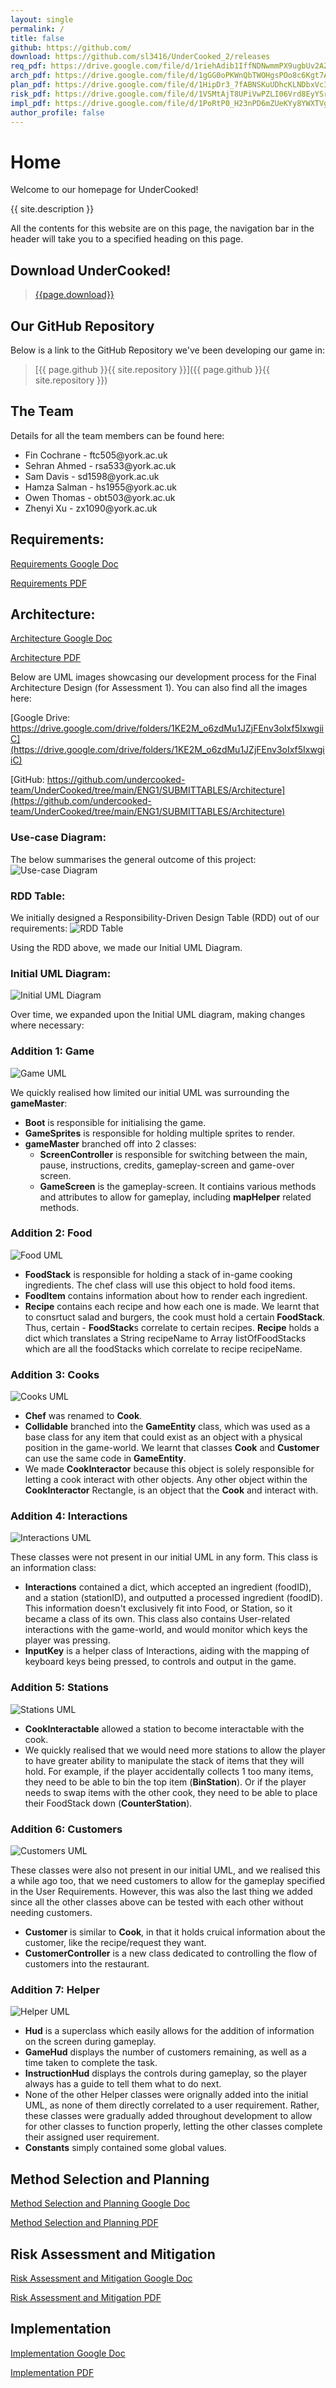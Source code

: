 ```yaml
---
layout: single
permalink: /
title: false
github: https://github.com/
download: https://github.com/sl3416/UnderCooked_2/releases
req_pdf: https://drive.google.com/file/d/1riehAdib1IffNDNwmmPX9ugbUv2AZZnf
arch_pdf: https://drive.google.com/file/d/1gGG0oPKWnQbTWOHgsPOo8c6Kgt7APBZx
plan_pdf: https://drive.google.com/file/d/1HipDr3_7fABNSKuUDhcKLNDbxVc3lMcK
risk_pdf: https://drive.google.com/file/d/1VSMtAjT8UPiVwPZLI06Vrd8EyYSrAjU8
impl_pdf: https://drive.google.com/file/d/1PoRtP0_H23nPD6mZUeKYy8YWXTVgU7Rm
author_profile: false
---
```

# Home
Welcome to our homepage for UnderCooked!

{{ site.description }}

All the contents for this website are on this page, the navigation bar in the header will take you to a specified heading on this page.

## Download UnderCooked!
> [{{page.download}}]({{page.download}})

## Our GitHub Repository
Below is a link to the GitHub Repository we've been developing our game in:

> [{{ page.github }}{{ site.repository }}]({{ page.github }}{{ site.repository }})

## The Team
Details for all the team members can be found here:
<ul>
<li>Fin Cochrane   - ftc505@york.ac.uk</li>
<li>Sehran Ahmed   - rsa533@york.ac.uk</li>
<li>Sam Davis      - sd1598@york.ac.uk</li>
<li>Hamza Salman   - hs1955@york.ac.uk</li>
<li>Owen Thomas    - obt503@york.ac.uk</li>
<li>Zhenyi Xu      - zx1090@york.ac.uk</li>
</ul>

## Requirements:
[Requirements Google Doc](https://docs.google.com/document/d/17tcN_Xeo0Gzz8ficlVVp_1x0h8Q2EDLzrCXvKtgHNlw/edit?usp=share_link)

[Requirements PDF]({{page.req_pdf}})

## Architecture:
[Architecture Google Doc](https://docs.google.com/document/d/11IZyqiyvOG_iuKlP9LPBgSTnA8E4lxPNE8mAL1pA26s/edit?usp=sharing)

[Architecture PDF]({{page.arch_pdf}})

Below are UML images showcasing our development process for the Final Architecture Design (for Assessment 1).
You can also find all the images here:

[Google Drive: https://drive.google.com/drive/folders/1KE2M_o6zdMu1JZjFEnv3oIxf5IxwgiiC](https://drive.google.com/drive/folders/1KE2M_o6zdMu1JZjFEnv3oIxf5IxwgiiC)

[GitHub: https://github.com/undercooked-team/UnderCooked/tree/main/ENG1/SUBMITTABLES/Architecture](https://github.com/undercooked-team/UnderCooked/tree/main/ENG1/SUBMITTABLES/Architecture)

### Use-case Diagram:
The below summarises the general outcome of this project:
![Use-case Diagram](https://raw.githubusercontent.com/undercooked-team/UnderCooked/main/ENG1/SUBMITTABLES/Architecture/UseCaseDiagramUnderCooked.png)

### RDD Table:
We initially designed a Responsibility-Driven Design Table (RDD) out of our requirements:
![RDD Table](https://raw.githubusercontent.com/undercooked-team/UnderCooked/main/ENG1/SUBMITTABLES/Architecture/RDD.png)

Using the RDD above, we made our Initial UML Diagram.
### Initial UML Diagram:
![Initial UML Diagram](https://raw.githubusercontent.com/undercooked-team/UnderCooked/main/ENG1/SUBMITTABLES/Architecture/InitialUML.png)

Over time, we expanded upon the Initial UML diagram, making changes where necessary:
### Addition 1: Game
![Game UML](https://raw.githubusercontent.com/undercooked-team/UnderCooked/main/ENG1/SUBMITTABLES/Architecture/game.png)
  
We quickly realised how limited our initial UML was surrounding the **gameMaster**:
- **Boot** is responsible for initialising the game.
- **GameSprites** is responsible for holding multiple sprites to render.
- **gameMaster** branched off into 2 classes:
  - **ScreenController** is responsible for switching between the main, pause, instructions, credits, gameplay-screen and game-over screen.
  - **GameScreen** is the gameplay-screen. It contiains various methods and attributes to allow for gameplay, including **mapHelper** related methods.

### Addition 2: Food
![Food UML](https://raw.githubusercontent.com/undercooked-team/UnderCooked/main/ENG1/SUBMITTABLES/Architecture/food.png)

- **FoodStack** is responsible for holding a stack of in-game cooking ingredients. The chef class will use this object to hold food items.
- **FoodItem** contains information about how to render each ingredient.
- **Recipe** contains each recipe and how each one is made. We learnt that to consrtuct salad and burgers, the cook must hold a certain **FoodStack**. Thus, certain - **FoodStack**s correlate to certain recipes. **Recipe** holds a dict which translates a String recipeName to Array<String> listOfFoodStacks which are all the foodStacks which correlate to recipe recipeName.

### Addition 3: Cooks
![Cooks UML](https://raw.githubusercontent.com/undercooked-team/UnderCooked/main/ENG1/SUBMITTABLES/Architecture/cooks.png)

- **Chef** was renamed to **Cook**.
- **Collidable** branched into the **GameEntity** class, which was used as a base class for any item that could exist as an object with a physical position in the game-world. We learnt that classes **Cook** and **Customer** can use the same code in **GameEntity**.
- We made **CookInteractor** because this object is solely responsible for letting a cook interact with other objects. Any other object within the **CookInteractor** Rectangle, is an object that the **Cook** and interact with.

### Addition 4: Interactions
![Interactions UML](https://raw.githubusercontent.com/undercooked-team/UnderCooked/main/ENG1/SUBMITTABLES/Architecture/interactions.png)

These classes were not present in our initial UML in any form. This class is an information class:
- **Interactions** contained a dict, which accepted an ingredient (foodID), and a station (stationID), and outputted a processed ingredient (foodID). This information doesn't exclusively fit into Food, or Station, so it became a class of its own. This class also contains User-related interactions with the game-world, and would monitor which keys the player was pressing.
- **InputKey** is a helper class of Interactions, aiding with the mapping of keyboard keys being pressed, to controls and output in the game.

### Addition 5: Stations
![Stations UML](https://raw.githubusercontent.com/undercooked-team/UnderCooked/main/ENG1/SUBMITTABLES/Architecture/stations.png)

- **CookInteractable** allowed a station to become interactable with the cook.
- We quickly realised that we would need more stations to allow the player to have greater ability to manipulate the stack of items that they will hold. For example, if the player accidentally collects 1 too many items, they need to be able to bin the top item (**BinStation**). Or if the player needs to swap items with the other cook, they need to be able to place their FoodStack down (**CounterStation**).

### Addition 6: Customers
![Customers UML](https://raw.githubusercontent.com/undercooked-team/UnderCooked/main/ENG1/SUBMITTABLES/Architecture/customers.png)

These classes were also not present in our initial UML, and we realised this a while ago too, that we need customers to allow for the gameplay specified in the User Requirements. However, this was also the last thing we added since all the other classes above can be tested with each other without needing customers.
- **Customer** is similar to **Cook**, in that it holds cruical information about the customer, like the recipe/request they want.
- **CustomerController** is a new class dedicated to controlling the flow of customers into the restaurant.
  
### Addition 7: Helper
![Helper UML](https://raw.githubusercontent.com/undercooked-team/UnderCooked/main/ENG1/SUBMITTABLES/Architecture/helper.png)
  
- **Hud** is a superclass which easily allows for the addition of information on the screen during gameplay.
- **GameHud** displays the number of customers remaining, as well as a time taken to complete the task.
- **InstructionHud** displays the controls during gameplay, so the player always has a guide to tell them what to do next.
- None of the other Helper classes were orignally added into the initial UML, as none of them directly correlated to a user requirement. Rather, these classes were gradually added throughout development to allow for other classes to function properly, letting the other classes complete their assigned user requirement.
- **Constants** simply contained some global values.
  
## Method Selection and Planning
[Method Selection and Planning Google Doc](https://docs.google.com/document/d/1KpzhVRxdkBJPyYyQxW3aTuWMCYpDrK8jtEIiyoh-2Rw/edit?usp=share_link)

[Method Selection and Planning PDF]({{page.plan_pdf}})

## Risk Assessment and Mitigation
[Risk Assessment and Mitigation Google Doc](https://docs.google.com/document/d/1-oQ4ajU6W9XvK9kMU9fiHc9EGryhhc9Awz3sKuWzotQ/edit?usp=share_link)

[Risk Assessment and Mitigation PDF]({{page.risk_pdf}})

## Implementation
[Implementation Google Doc](https://docs.google.com/document/d/1rC9LAZ9OATbIcQgagMG_clQ7LpItRECm9ADfuPLFHQc/edit?usp=share_link)

[Implementation PDF]({{page.impl_pdf}})